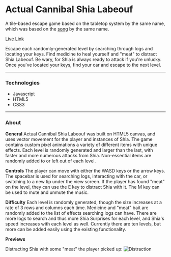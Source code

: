 # Actual Cannibal Shia Labeouf

A tile-based escape game based on the tabletop system by the same name, which was based on the [song](https://www.youtube.com/watch?v=o0u4M6vppCI) by the same name.

[Live Link](https://chrisoney.github.io/Actual-Cannibal-Shia-Labeouf)

Escape each randomly-generated level by searching through logs and locating your keys. Find medicine to heal yourself and "meat" to distract Shia Labeouf. Be wary, for Shia is always ready to attack if you're unlucky. Once you've located your keys, find your car and escape to the next level.

----------------------

### Technologies

* Javascript
* HTML5
* CSS3

----------------------

### About

**General**
Actual Cannibal Shia Labeouf was built on HTML5 canvas, and uses vector movement for the player and instances of Shia. The game contains custom pixel animations a variety of different items with unique effects. Each level is randomly generated and larger than the last, with faster and more numerous attacks from Shia. Non-essential items are randomly added to or left out of each level.

**Controls**
The player can move with either the WASD keys or the arrow keys. The spacebar is used for searching logs, interacting with the car, or switching to a new tip under the view screen. If the player has found "meat" on the level, they can use the E key to distract Shia with it. The M key can be used to mute and unmute the music.

**Difficulty**
Each level is randomly generated, though the size increases at a rate of 3 rows and columns each time. Medicine and "meat" bait are randomly added to the list of effects searching logs can have. There are more logs to search and thus more Shia Surprises for each level, and Shia's speed increases with each level as well. Currently there are ten levels, but more can be added easily using the existing functionality.

**Previews**

Distracting Shia with some "meat" the player picked up:
![Distraction](distract.gif)

